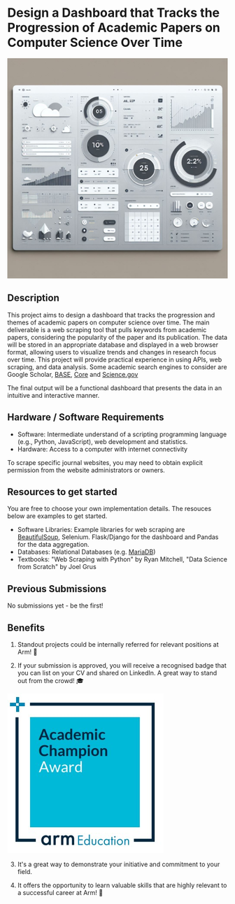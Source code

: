 # Design a Dashboard that Tracks the Progression of Academic Papers on Computer Science Over Time

![dashboard](./images/dashboard.png)

## Description
This project aims to design a dashboard that tracks the progression and themes of academic papers on computer science over time. The main deliverable is a web scraping tool that pulls keywords from academic papers, considering the popularity of the paper and its publication. The data will be stored in an appropriate database and displayed in a web browser format, allowing users to visualize trends and changes in research focus over time. This project will provide practical experience in using APIs, web scraping, and data analysis. Some academic search engines to consider are Google Scholar, [BASE](https://www.base-search.net/), [Core](https://core.ac.uk/) and [Science.gov](https://science.gov/)


The final output will be a functional dashboard that presents the data in an intuitive and interactive manner.


## Hardware / Software Requirements

- Software: Intermediate understand of a scripting programming language (e.g., Python, JavaScript), web development and statistics.
- Hardware: Access to a computer with internet connectivity

To scrape specific journal websites, you may need to obtain explicit permission from the website administrators or owners.

## Resources to get started

You are free to choose your own implementation details. The resouces below are examples to get started. 

- Software Libraries: Example libraries for web scraping are [BeautifulSoup](https://pypi.org/project/beautifulsoup4/), Selenium. Flask/Django for the dashboard and Pandas for the data aggregation. 
- Databases: Relational Databases (e.g. [MariaDB](https://learn.arm.com/learning-paths/servers-and-cloud-computing/mariadb/))
- Textbooks: "Web Scraping with Python" by Ryan Mitchell, "Data Science from Scratch" by Joel Grus

## Previous Submissions

No submissions yet - be the first!

## Benefits 

1. Standout projects could be internally referred for relevant positions at Arm! :page_with_curl:

2. If your submission is approved, you will receive a recognised badge that you can list on your CV and shared on LinkedIn. A great way to stand out from the crowd! :mortar_board:

![academic_badge](../../images/ACA_badge.jpg)

3. It's a great way to demonstrate your initiative and commitment to your field. 

4. It offers the opportunity to learn valuable skills that are highly relevant to a successful career at Arm!  :tada: